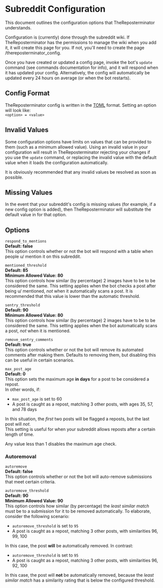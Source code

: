 # Subreddit Configuration
This document outlines the configuration options that TheReposterminator understands.

Configuration is (currently) done through the subreddit wiki. If TheReposterminator has the permissions to manage the wiki when you add it, it will create this page for you. If not, you'll need to create the page /thereposterminator_config.

Once you have created or updated a config page, invoke the bot's `update` command (see commands documentation for info), and it will respond when it has updated your config. Alternatively, the config will automatically be updated every 24 hours on average (or when the bot restarts).

## Config Format
TheReposterminator config is written in the [TOML](https://toml.io/en/) format. Setting an option will look like:  
`<option> = <value>`

## Invalid Values
Some configuration options have limits on values that can be provided to them (such as a minimum allowed value). Using an invalid value in your configuration will result in TheReposterminator rejecting your changes if you use the `update` command, or replacing the invalid value with the default value when it loads the configuration automatically.

It is obviously recommended that any invalid values be resolved as soon as possible.

## Missing Values
In the event that your subreddit's config is missing values (for example, if a new config option is added), then TheReposterminator will substitute the default value in for that option.

## Options
`respond_to_mentions`  
**Default: false**  
This option controls whether or not the bot will respond with a table when people u/ mention it on this subreddit.

`mentioned_threshold`  
**Default: 85**  
**Minimum Allowed Value: 80**  
This option controls how similar (by percentage) 2 images have to be to be considered the same. This setting applies when the bot checks a post after being u/ mentioned, *not* when it automatically scans a post. It is recommended that this value is lower than the automatic threshold.

`sentry_threshold`  
**Default: 90**  
**Minimum Allowed Value: 80**  
This option controls how similar (by percentage) 2 images have to be to be considered the same. This setting applies when the bot automatically scans a post, *not* when it is mentioned. 

`remove_sentry_comments`  
**Default: true**  
This option controls whether or not the bot will remove its automated comments after making them. Defaults to removing them, but disabling this can be useful in certain scenarios.

`max_post_age`  
**Default: 0**  
This option sets the maximum age **in days** for a post to be considered a repost.  
In other words, if:
- `max_post_age` is set to 60
- A post is caught as a repost, matching 3 other posts, with ages 35, 57, and 78 days

In this situation, the *first* two posts will be flagged a reposts, but the last post will *not*.  
This setting is useful for when your subreddit allows reposts after a certain length of time.

Any value less than 1 disables the maximum age check.

### Autoremoval
`autoremove`  
**Default: false**  
This option controls whether or not the bot will auto-remove submissions that meet certain criteria.

`autoremove_threshold`  
**Default: 90**  
**Minimum Allowed Value: 90**  
This option controls how similar (by percentage) the *least similar match* must be to a submission for it to be removed automatically. To elaborate, consider the following scenario:
- `autoremove_threshold` is set to `95`
- A post is caught as a repost, matching 3 other posts, with similarities 96, 99, 100

In this case, the post **will** be automatically removed. In contrast:
- `autoremove_threshold` is set to `95`
- A post is caught as a repost, matching 3 other posts, with similarities 96, 92, 100

In this case, the post will **not** be automatically removed, because the *least similar match* has a similarity rating that is below the configured threshold.